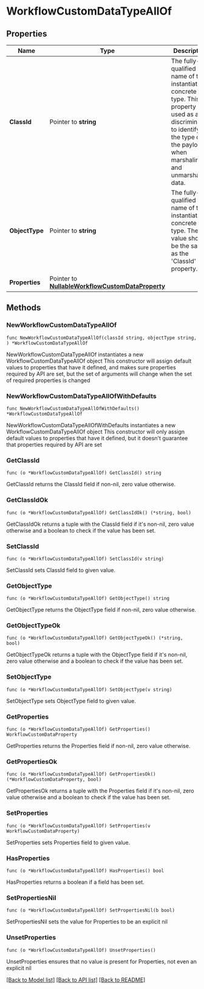 # WorkflowCustomDataTypeAllOf

## Properties

Name | Type | Description | Notes
------------ | ------------- | ------------- | -------------
**ClassId** | Pointer to **string** | The fully-qualified name of the instantiated, concrete type. This property is used as a discriminator to identify the type of the payload when marshaling and unmarshaling data. | [default to "workflow.CustomDataType"]
**ObjectType** | Pointer to **string** | The fully-qualified name of the instantiated, concrete type. The value should be the same as the &#39;ClassId&#39; property. | [default to "workflow.CustomDataType"]
**Properties** | Pointer to [**NullableWorkflowCustomDataProperty**](workflow.CustomDataProperty.md) |  | [optional] 

## Methods

### NewWorkflowCustomDataTypeAllOf

`func NewWorkflowCustomDataTypeAllOf(classId string, objectType string, ) *WorkflowCustomDataTypeAllOf`

NewWorkflowCustomDataTypeAllOf instantiates a new WorkflowCustomDataTypeAllOf object
This constructor will assign default values to properties that have it defined,
and makes sure properties required by API are set, but the set of arguments
will change when the set of required properties is changed

### NewWorkflowCustomDataTypeAllOfWithDefaults

`func NewWorkflowCustomDataTypeAllOfWithDefaults() *WorkflowCustomDataTypeAllOf`

NewWorkflowCustomDataTypeAllOfWithDefaults instantiates a new WorkflowCustomDataTypeAllOf object
This constructor will only assign default values to properties that have it defined,
but it doesn't guarantee that properties required by API are set

### GetClassId

`func (o *WorkflowCustomDataTypeAllOf) GetClassId() string`

GetClassId returns the ClassId field if non-nil, zero value otherwise.

### GetClassIdOk

`func (o *WorkflowCustomDataTypeAllOf) GetClassIdOk() (*string, bool)`

GetClassIdOk returns a tuple with the ClassId field if it's non-nil, zero value otherwise
and a boolean to check if the value has been set.

### SetClassId

`func (o *WorkflowCustomDataTypeAllOf) SetClassId(v string)`

SetClassId sets ClassId field to given value.


### GetObjectType

`func (o *WorkflowCustomDataTypeAllOf) GetObjectType() string`

GetObjectType returns the ObjectType field if non-nil, zero value otherwise.

### GetObjectTypeOk

`func (o *WorkflowCustomDataTypeAllOf) GetObjectTypeOk() (*string, bool)`

GetObjectTypeOk returns a tuple with the ObjectType field if it's non-nil, zero value otherwise
and a boolean to check if the value has been set.

### SetObjectType

`func (o *WorkflowCustomDataTypeAllOf) SetObjectType(v string)`

SetObjectType sets ObjectType field to given value.


### GetProperties

`func (o *WorkflowCustomDataTypeAllOf) GetProperties() WorkflowCustomDataProperty`

GetProperties returns the Properties field if non-nil, zero value otherwise.

### GetPropertiesOk

`func (o *WorkflowCustomDataTypeAllOf) GetPropertiesOk() (*WorkflowCustomDataProperty, bool)`

GetPropertiesOk returns a tuple with the Properties field if it's non-nil, zero value otherwise
and a boolean to check if the value has been set.

### SetProperties

`func (o *WorkflowCustomDataTypeAllOf) SetProperties(v WorkflowCustomDataProperty)`

SetProperties sets Properties field to given value.

### HasProperties

`func (o *WorkflowCustomDataTypeAllOf) HasProperties() bool`

HasProperties returns a boolean if a field has been set.

### SetPropertiesNil

`func (o *WorkflowCustomDataTypeAllOf) SetPropertiesNil(b bool)`

 SetPropertiesNil sets the value for Properties to be an explicit nil

### UnsetProperties
`func (o *WorkflowCustomDataTypeAllOf) UnsetProperties()`

UnsetProperties ensures that no value is present for Properties, not even an explicit nil

[[Back to Model list]](../README.md#documentation-for-models) [[Back to API list]](../README.md#documentation-for-api-endpoints) [[Back to README]](../README.md)


